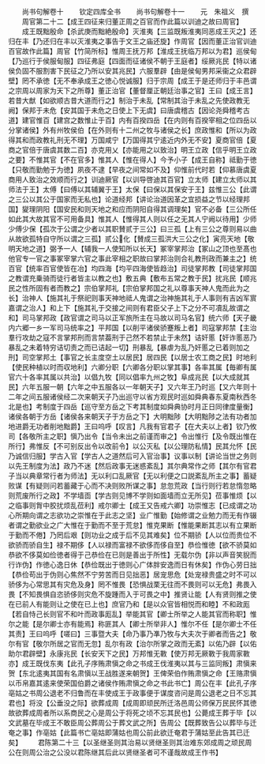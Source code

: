 <!-- { "loadSidebar": true } -->

　　尚书句解卷十
　　钦定四库全书
　　尚书句解卷十一
　　元　朱祖义　撰
　　周官第二十二【成王四征来归董正周之百官而作此篇以训迪之故曰周官】
　　成王既黜殷命【杀武庚而黜絶殷命】灭淮夷【三监既叛淮夷同恶成王灭之】还归在丰【乃还归在丰以灭淮夷之事告于文王之庙还旋】作周官【因而董正治官训迪百官故作此篇】周官【竹简所标】惟周王抚万邦【淮成王抚临万邦以为君】巡侯甸【乃巡行于侯服甸服】四征弗庭【四面而征诸侯不朝于王庭者】绥厥兆民【特以诸侯负固不服割害下民征之乃所以安其兆民】六服羣辟【由是侯甸男邦采衞之众君辟壁】罔不承徳【无不奉承成王之徳心悦诚服】归于宗周【成王于是还师归于丰邑谓之宗周以周家为天下之所尊】董正治官【董督厘正朝廷治事之官】王曰【成王言】若昔大猷【如欲顺古昔大道而行之】制治于未乱【常制其治于未乱之先使政教无阙】保邦于未危【安其国于未危之日使上下无虞】曰唐虞稽古【因论尧舜稽考古道】建官惟百【建宫之数惟止于百】内有百揆四岳【在内则有百揆宰相之位四岳以分掌诸侯】外有州牧侯伯【在外则有十二州之牧与诸侯之长】庶政惟和【所以为政得其和而政教礼刑无不理】万国咸宁【万国得其宁逺近内外无不安】夏商官倍【夏商之官倍于唐虞其数二百】亦克用乂【亦能用之以致治】明王立政【信乎明王立政之要】不惟其官【不在官多】惟其人【惟在得人】今予小子【成王自称】祗勤于徳【只敬而勤勉于为徳】夙夜不逮【早夜之间常如不及】仰惟前代时若【仰慕唐虞夏商用人致治之效顺而行之】训迪厥官【以训导啓迪其百官】立太师【建立太师以其师法于王】太傅【曰傅以其辅翼于王】太保【曰保以其保安于王】兹惟三公【此谓之三公以其公于国家而无私也】论道经邦【讲论治道因革之宜损益之节以经理邦国】夑理阴阳【国安民和则天地之和应而阴阳自得其调理矣】官不必备【三公所任如此其大故其官不可用备具】惟其人【惟得其人则以任之无其人宁阙以待用】少师少傅少保【孤次于公谓之少者以其职賛贰于三公】曰三孤【上有三公之尊则易以曲从故欲孤特自守所以谓之三孤】贰公化【賛成三孤洪大三公之化】寅亮天地【敬明天地之道】弼予一人【辅我一人使知所以长天】冢宰掌邦治【冢山之顶也至髙也他官专一官之事冢宰掌六官之事此宰相之职故曰掌邦治则合礼教刑政而兼主之】统百官【统率百官使皆在冶】均四海【均平四海使皆趋治】司徒掌邦教【司徒掌邦国之教谓充乗骑而徒行者皆主以教之也】敷五典【敷布五常之教于民】扰兆民【顺兆民之性所固有者而教之】宗伯掌邦礼【宗伯掌邦国之礼以尊事天神人鬼而此为之长】治神人【施其礼于祭祀则事天神地祗人鬼谓之治神施其礼于人事则有吉凶军賔嘉谓之治人】和上下【施其礼于交接之间则有君臣父子上下之分不可凟乱故谓之和】司马掌邦政【政官谓之司马以正军旅所主在马故以司马名官】统六师【天子畿内六郷一乡一军司马统率之】平邦国【以削平诸侯骄蹇叛上者】司寇掌邦禁【主治羣行攻劫之寇不言掌邦刑而言禁葢刑于己然不若禁止于未然】诘奸慝【奸诈慝恶乃暴乱之未着特穷诘切责之而已诘起一切】刑暴乱【暴虐为乱乃奸慝之已着则加之刑】司空掌邦土【事官之长主度空土以居民】居四民【以居士农工商之民】时地利【使民种植以时而収地利】六卿分职【六卿各分职以掌其事】各率其属【毎卿有属官六十各率其属以共治】以倡九牧【同以倡率九州之牧】阜成兆民【以大成就其民】六年五服一朝【六年之中五服各以一年朝天子】又六年王乃时巡【又六年则十二年之间五服诸侯经二次来朝天子乃出巡守以省方观民时巡如舜典春东夏南秋西冬北是也】考制度于四岳【巡守至方岳之下考其制度如舜典协时月正日同律度量衡】诸侯各朝于方岳【诸侯各来朝天子于方岳之下】大明黜陟【大明黜陟之法有功者加地进爵无功者削地黜爵】王曰呜呼【叹言】凡我有官君子【在大夫以上者】钦乃攸司【各敬所主之职】愼乃出令【当令未出之前谨而审之】令出惟行【及令既出惟在所行】弗惟反【不可别反出令以改前令】以公灭私【以公理防私情】民其允怀【民乃诚信归服】学古入官【学古人之道然后可入官治事】议事以制【讲论当世之务则以先王制度为法】政乃不迷【然后政事无迷惑紊乱】其尔典常作之师【其尔有官君子当以典章常行者为师法】无以利口乱厥官【无以利便之口説紊乱所主之事】蓄疑败谋【有疑则问若蓄藏于心而不决则败所谋之事】怠忽荒政【当行则行若怠惰忽略则荒废所行之政】不学墙靣【学古则见博不学则如面墙而立无所见】莅事惟烦【以之临事则胷中胶扰烦乱莅利】戒尔卿士【成王又告戒六卿】功崇惟志【已成谓之功心所期向谓之志欲功之崇惟在于此志之坚】业广惟勤【始修谓之业勉力而无有作辍者谓之勤欲业之广大惟在于勤而不至于荒怠】惟克果断【惟能果断其志以有立果断于勤而不倦】乃罔后艰【则功业之成于后不见其难矣】位不期骄【人以位而贵位不欲骄而骄自生】禄不期侈【人以禄而富禄不欲侈而侈自至】恭俭惟徳【欲不骄莫如恭欲不侈莫如俭徳者得于己恭俭在已则是善出于所性】无载尔伪【非以声音笑貎而行诈伪】作徳心逸日休【恭俭既出于徳则心广体胖安逸而日有休矣】作伪心劳日拙【恭俭苟出于伪则心焦然不宁劳苦而日见拙恶】居宠思危【处宠禄贵盛之时不可以骄侈为心常思其有灾危及身】罔不惟畏【恐惧战栗无往而不畏则可以无危】弗畏入畏【不知畏惧自恣骄侈则灾危不旋踵而入于可畏之中】推贤让能【人有贤则推之使在已前人有能则让之使在已上也】庶官乃和【是以众官皆相悦而和睦】不和政厖【若自恃己长则官不和叶而政事厖乱】举能其官【卿士所举之人能其官而称职】惟尔之能【是尔卿士亦有能焉】称匪其人【卿士所举非人】惟尔不任【是尔卿士不任其责】王曰呜呼【嗟曰】三事暨大夫【命乃事乃凖乃牧与大夫次于卿者而告之】敬尔有官【敬尔所居之官而无忽】乱尔有政【治尔所掌之政而无紊】以佑乃辟【以佑助尔君辟壁】永康兆民【长安天下之民】万邦惟无斁【使万邦无厥斁于我周家斁亦】成王既伐东夷【此孔子序贿肃愼之命之书成王伐淮夷以其与三监同叛】肃愼来贺【东北逺夷其国有名肃愼以王战胜遂来朝贺】王俾荣伯作贿肃愼之命【王赂肃愼以币帛嘉其逺来使荣国伯爵之诸侯作贿肃愼之命之书此书亡】周公在丰【此孔子序亳姑之书周公退老不归鲁而在丰使成王于政事便于谋度咨问是周公退老之日不忘其君也】将没【公垂没之际】欲葬成周【成周即顽民所迁洛邑周公师保万民民怀其徳故欲葬成周者所以系商民之心是周公于将死之顷不忘其民也】公薨成王葬于毕【以文武墓在毕成王不敢臣周公葬周公于葬文武之所】告周公【既葬致告公以葬毕与迁奄之事】作亳姑【此篇书亡亳姑即蒲姑也周公前此欲迁奄君于蒲姑至此告其已迁矣】
　　君陈第二十三【以圣继圣则其治易以贤继圣则其治难东郊成周之顽民周公在则周公治之公没以君陈继其后此以贤继圣者可不谨哉故成王作书】

